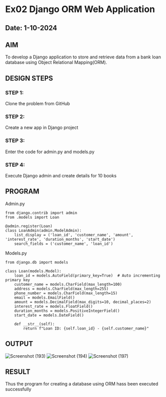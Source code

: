 # Ex02 Django ORM Web Application
## Date: 1-10-2024

## AIM
To develop a Django application to store and retrieve data from a bank loan database using Object Relational Mapping(ORM).

## DESIGN STEPS

### STEP 1:
Clone the problem from GitHub

### STEP 2:
Create a new app in Django project

### STEP 3:
Enter the code for admin.py and models.py

### STEP 4:
Execute Django admin and create details for 10 books

## PROGRAM

Admin.py
```
from django.contrib import admin
from .models import Loan

@admin.register(Loan)
class LoanAdmin(admin.ModelAdmin):
    list_display = ('loan_id', 'customer_name', 'amount', 'interest_rate', 'duration_months', 'start_date')
    search_fields = ('customer_name', 'loan_id')
```
Models.py
```
from django.db import models

class Loan(models.Model):
    loan_id = models.AutoField(primary_key=True)  # Auto incrementing primary key
    customer_name = models.CharField(max_length=100)
    address = models.CharField(max_length=255)
    phone_number = models.CharField(max_length=15)
    email = models.EmailField()
    amount = models.DecimalField(max_digits=10, decimal_places=2)
    interest_rate = models.FloatField()
    duration_months = models.PositiveIntegerField()
    start_date = models.DateField()

    def __str__(self):
        return f"Loan ID: {self.loan_id} - {self.customer_name}"
```


## OUTPUT

![Screenshot (193)](https://github.com/user-attachments/assets/fd308ad4-500c-469e-b43a-db3b81699114)
![Screenshot (194)](https://github.com/user-attachments/assets/f09ab2b7-9fda-4790-99c5-b1db4ba46488)
![Screenshot (197)](https://github.com/user-attachments/assets/86fc118a-504d-447a-aca6-a922173b295d)



## RESULT
Thus the program for creating a database using ORM hass been executed successfully
